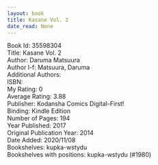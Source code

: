 ```yaml
---
layout: book
title: Kasane Vol. 2
date_read: None
---
```


Book Id: 35598304<br />
Title: Kasane Vol. 2<br />
Author: Daruma Matsuura<br />
Author l-f: Matsuura, Daruma<br />
Additional Authors: <br />
ISBN: <br />
My Rating: 0<br />
Average Rating: 3.88<br />
Publisher: Kodansha Comics Digital-First!<br />
Binding: Kindle Edition<br />
Number of Pages: 194<br />
Year Published: 2017<br />
Original Publication Year: 2014<br />
Date Added: 2020/11/08<br />
Bookshelves: kupka-wstydu<br />
Bookshelves with positions: kupka-wstydu (#1980)<br />

